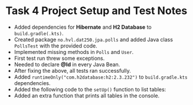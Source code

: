 # Task 4 Project Setup and Test Notes

- Added dependencies for **Hibernate** and **H2 Database** to `build.gradle(.kts)`.  
- Created package `no.hvl.dat250.jpa.polls` and added Java class `PollsTest` with the provided code.  
- Implemented missing methods in `Polls` and `User`.  
- First test run threw some exceptions.  
- Needed to declare **@Id** in every Java Bean.  
- After fixing the above, all tests ran successfully.  
- Added `runtimeOnly("com.h2database:h2:2.3.232")` to `build.gradle.kts` dependencies.  
- Added the following code to the `setUp()` function to list tables:
- Added an extra function that prints all tables in the console.

